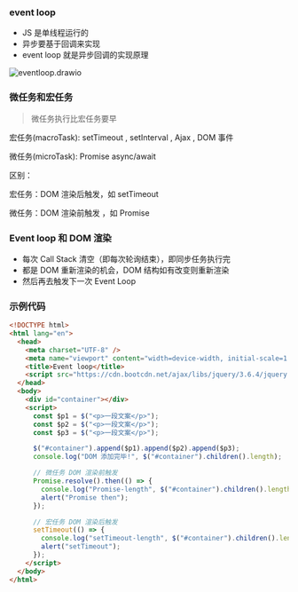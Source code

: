 ### event loop

- JS 是单线程运行的
- 异步要基于回调来实现
- event loop 就是异步回调的实现原理

![eventloop.drawio](https://qn.huat.xyz/mac/202309102155140.png)

### 微任务和宏任务

> 微任务执行比宏任务要早

宏任务(macroTask): setTimeout , setInterval , Ajax , DOM 事件

微任务(microTask): Promise async/await

区别：

宏任务：DOM 渲染后触发，如 setTimeout

微任务：DOM 渲染前触发 ，如 Promise

### Event loop 和 DOM 渲染

- 每次 Call Stack 清空（即每次轮询结束），即同步任务执行完
- 都是 DOM 重新渲染的机会，DOM 结构如有改变则重新渲染
- 然后再去触发下一次 Event Loop

### 示例代码

```html
<!DOCTYPE html>
<html lang="en">
  <head>
    <meta charset="UTF-8" />
    <meta name="viewport" content="width=device-width, initial-scale=1.0" />
    <title>Event loop</title>
    <script src="https://cdn.bootcdn.net/ajax/libs/jquery/3.6.4/jquery.min.js"></script>
  </head>
  <body>
    <div id="container"></div>
    <script>
      const $p1 = $("<p>一段文案</p>");
      const $p2 = $("<p>一段文案</p>");
      const $p3 = $("<p>一段文案</p>");

      $("#container").append($p1).append($p2).append($p3);
      console.log("DOM 添加完毕!", $("#container").children().length);

      // 微任务 DOM 渲染前触发
      Promise.resolve().then(() => {
        console.log("Promise-length", $("#container").children().length);
        alert("Promise then");
      });

      // 宏任务 DOM 渲染后触发
      setTimeout(() => {
        console.log("setTimeout-length", $("#container").children().length);
        alert("setTimeout");
      });
    </script>
  </body>
</html>
```
